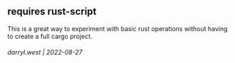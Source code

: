 
## requires rust-script

This is a great way to experiment with basic rust operations without having to create a full cargo project.


###### darryl.west | 2022-08-27


